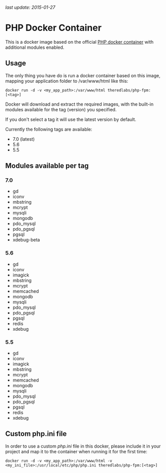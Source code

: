 *last update: 2015-01-27*

# PHP Docker Container

This is a docker image based on the official [PHP docker container](https://hub.docker.com/_/php/) with additional modules enabled.

## Usage

The only thing you have do is run a docker container based on this image, mapping your application folder to /var/www/html like this:

    docker run -d -v <my_app_path>:/var/www/html theredlabs/php-fpm:[<tag>]

Docker will download and extract the required images, with the built-in modules available for the tag (version) you specified.

If you don't select a tag it will use the latest version by default.

Currently the following tags are available:

* 7.0 (latest)
* 5.6
* 5.5

## Modules available per tag

### 7.0

* gd
* iconv
* mbstring
* mcrypt
* mysqli
* mongodb
* pdo_mysql
* pdo_pgsql
* pgsql
* xdebug-beta

### 5.6

* gd
* iconv
* imagick
* mbstring
* mcrypt
* memcached
* mongodb
* mysqli
* pdo_mysql
* pdo_pgsql
* pgsql
* redis
* xdebug

### 5.5

* gd
* iconv
* imagick
* mbstring
* mcrypt
* memcached
* mongodb
* mysqli
* pdo_mysql
* pdo_pgsql
* pgsql
* redis
* xdebug

## Custom php.ini file

In order to use a custom *php.ini* file in this docker, please include it in your project and map it to the container when running it for the first time:

    docker run -d -v <my_app_path>:/var/www/html -v <my_ini_file>:/usr/local/etc/php/php.ini theredlabs/php-fpm:[<tag>]

